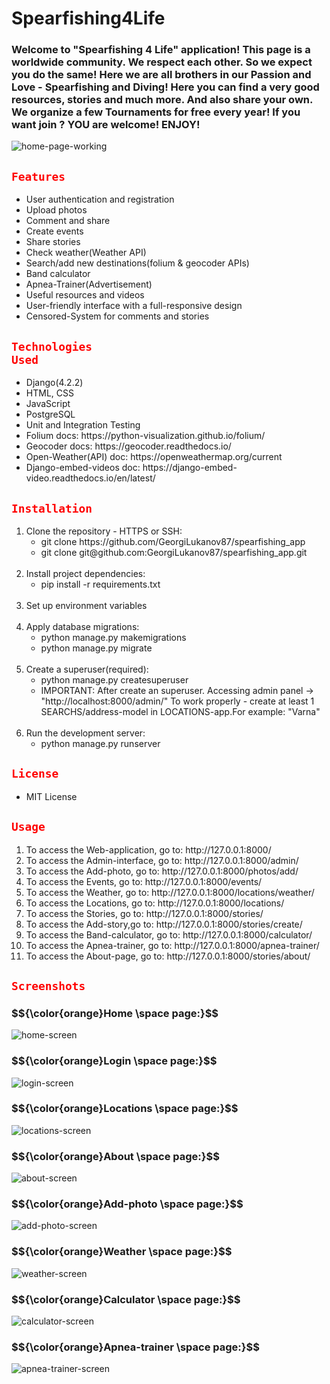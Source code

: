 <h1> Spearfishing4Life </h1>

<h3>
Welcome to "Spearfishing 4 Life" application!
This page is a worldwide community.
We respect each other. So we expect you do the same!
Here we are all brothers in our Passion and Love - Spearfishing and Diving!
Here you can find a very good resources, stories and much more. And also share your own.
We organize a few Tournaments for free every year! If you want join ? YOU are welcome! ENJOY!
</h3>

![home-page-working](https://github.com/GeorgiLukanov87/spearfishing_app/assets/102332504/70a8c185-db98-4a3e-a8b2-5a1277ec8da5)

## <code style="color : red">Features</code>
<ul>
 <li>User authentication and registration </li>
 <li>Upload photos</li>
 <li>Comment and share</li>
 <li>Create events</li>
 <li>Share stories</li>
 <li>Check weather(Weather API)</li>
 <li>Search/add new destinations(folium & geocoder APIs)</li>
 <li>Band calculator</li>
 <li>Apnea-Trainer(Advertisement)</li>
 <li>Useful resources and videos</li>
 <li>User-friendly interface with a full-responsive design</li>
 <li>Censored-System for comments and stories</li>
</ul>


## <code style="color : red">Technologies Used</code>
<ul>
 <li>Django(4.2.2)</li>
 <li>HTML, CSS</li>
 <li>JavaScript</li>
 <li>PostgreSQL</li>
 <li>Unit and Integration Testing </li>
 <li>Folium docs: https://python-visualization.github.io/folium/ </li>
 <li>Geocoder docs: https://geocoder.readthedocs.io/ </li>
 <li>Open-Weather(API) doc: https://openweathermap.org/current </li>
 <li>Django-embed-videos doc: https://django-embed-video.readthedocs.io/en/latest/ </li>
</ul>

## <code style="color : red">Installation</code>
<ol>
 <li>Clone the repository - HTTPS or SSH:
 <ul>
  <li>git clone https://github.com/GeorgiLukanov87/spearfishing_app</li>
  <li>git clone git@github.com:GeorgiLukanov87/spearfishing_app.git</li>
 </ul>
 </li>
 <br>
 <li>Install project dependencies:
 <ul>
  <li>pip install -r requirements.txt</li>
 </ul>
 </li>
  <br>
 <li>Set up environment variables</li>
  <br>
 <li>Apply database migrations:
  <ul>
  <li>python manage.py makemigrations</li>
   <li>python manage.py migrate</li>
 </ul>
 </li>
  <br>
 <li>Create a superuser(required):
  <ul>
  <li>python manage.py createsuperuser</li>
  <li>IMPORTANT: After create an superuser. Accessing admin panel -> "http://localhost:8000/admin/"
   To work properly - create at least 1 SEARCHS/address-model in LOCATIONS-app.For example: "Varna" </li>
 </ul>
 </li>
  <br>
 <li>Run the development server:
  <ul>
  <li>python manage.py runserver</li>
 </ul>
 </li>
</ol>

## <code style="color : red">License</code>
<ul>
 <li>MIT License</li>
</ul>



## <code style="color : red">Usage</code>

<ol>
 <li>To access the Web-application, go to: http://127.0.0.1:8000/</li>
 <li>To access the Admin-interface, go to: http://127.0.0.1:8000/admin/</li>
 <li>To access the Add-photo, go to: http://127.0.0.1:8000/photos/add/</li>
 <li>To access the Events, go to: http://127.0.0.1:8000/events/</li>
 <li>To access the Weather, go to: http://127.0.0.1:8000/locations/weather/</li>
 <li>To access the Locations, go to: http://127.0.0.1:8000/locations/</li>
 <li>To access the Stories, go to: http://127.0.0.1:8000/stories/</li>
 <li>To access the Add-story,go to: http://127.0.0.1:8000/stories/create/</li>
 <li>To access the Band-calculator, go to: http://127.0.0.1:8000/calculator/</li>
 <li>To access the Apnea-trainer, go to: http://127.0.0.1:8000/apnea-trainer/</li>
 <li>To access the About-page, go to: http://127.0.0.1:8000/stories/about/</li>
</ol>

## <code style="color : red">Screenshots</code>

<h3> $${\color{orange}Home \space page:}$$ </h3>

![home-screen](https://github.com/GeorgiLukanov87/spearfishing_app/assets/102332504/ab131076-7eab-4831-90bb-1abd20843114)

<h3> $${\color{orange}Login \space page:}$$ </h3>

![login-screen](https://github.com/GeorgiLukanov87/spearfishing_app/assets/102332504/1c7f8430-614e-427d-a3a2-b273152dee87)

<h3> $${\color{orange}Locations \space page:}$$ </h3>

![locations-screen](https://github.com/GeorgiLukanov87/spearfishing_app/assets/102332504/7006b315-d61b-49d5-afcb-26b4b53fa13d)

<h3> $${\color{orange}About \space page:}$$ </h3>

![about-screen](https://github.com/GeorgiLukanov87/spearfishing_app/assets/102332504/bc3ecc1c-a2a2-4fc3-a188-040fe1cc5f7b)

<h3> $${\color{orange}Add-photo \space page:}$$ </h3>

![add-photo-screen](https://github.com/GeorgiLukanov87/spearfishing_app/assets/102332504/a540f611-5b9c-46bb-9a52-ca384014ec81)

<h3> $${\color{orange}Weather \space page:}$$ </h3>

![weather-screen](https://github.com/GeorgiLukanov87/spearfishing_app/assets/102332504/5d029b42-f8e5-40b0-8602-135f9faca0f1)

<h3> $${\color{orange}Calculator \space page:}$$ </h3>

![calculator-screen](https://github.com/GeorgiLukanov87/spearfishing_app/assets/102332504/5b177b1f-372b-4bd8-a09e-032c9be67013)

<h3> $${\color{orange}Apnea-trainer \space page:}$$ </h3>

![apnea-trainer-screen](https://github.com/GeorgiLukanov87/spearfishing_app/assets/102332504/885ba9b2-c8c8-45c6-b45e-74224f86776e)


